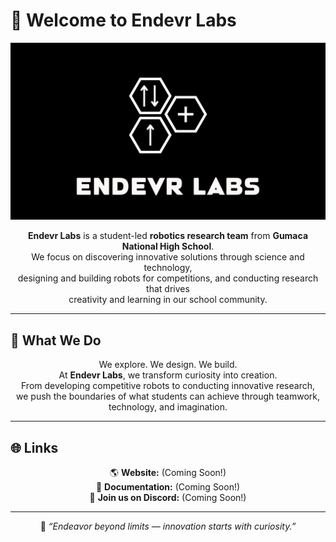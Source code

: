 # 👋 Welcome to Endevr Labs

<p align="center">
  <img src="./images/endevrlabscoverphoto.png" alt="Endevr Labs Cover Photo" width="800">
</p>

<p align="center">
  <b>Endevr Labs</b> is a student-led <b>robotics research team</b> from <b>Gumaca National High School</b>.<br>
  We focus on discovering innovative solutions through science and technology,<br>
  designing and building robots for competitions, and conducting research that drives<br>
  creativity and learning in our school community.
</p>

---

## 🔧 What We Do

<p align="center">
  We explore. We design. We build.<br>
  At <b>Endevr Labs</b>, we transform curiosity into creation.<br>
  From developing competitive robots to conducting innovative research,<br>
  we push the boundaries of what students can achieve through teamwork,<br>
  technology, and imagination.
</p>

---

## 🌐 Links
<p align="center">
  🌎 <b>Website:</b> (Coming Soon!) <br>
  🧾 <b>Documentation:</b> (Coming Soon!) <br>
  💬 <b>Join us on Discord:</b> (Coming Soon!)
</p>

---

<p align="center">
  🧠 <i>“Endeavor beyond limits — innovation starts with curiosity.”</i>
</p>
